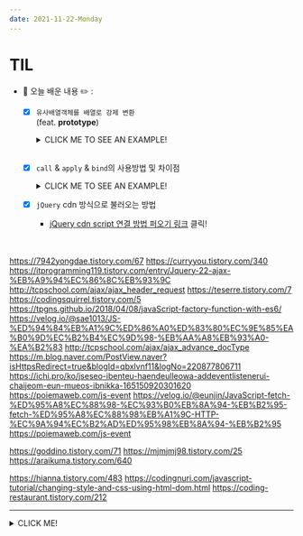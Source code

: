 ```yaml
---
date: 2021-11-22-Monday
---
```


# TIL
- 📝 오늘 배운 내용 ✏️ : 
  - [x] `유사배열객체를 배열로 강제 변환`             
  (feat. **prototype**)           
    <details>
      <summary>CLICK ME TO SEE AN EXAMPLE!</summary>

      ```html
        <body>
          <!-- layout -->

          <ul>
            <li>list_01</li>
            <li>list_02</li>
            <li>list_03</li>
            <li>list_04</li>
            <li>list_05</li>
          </ul>

        </body>
      ```       
      
      ```js
        var ul = document.querySelector('ul');  
        var list = ul.children;
        console.log(list);   
        // HTMLCollection(5) [li, li, li, li, li]
        // HTMLCollection -> forEach 사용 불가 
        // 해결 방법 -> 유사 배열을 배열로 만들어준다 
        
        var arr = Array.prototype.slice.apply(list);
        console.log(arr);   // [li, li, li, li, li]
        console.log(Array.isArray(arr));  // true

        // 이제 아래와 같이 배열 메서드 사용 가능!! 
        arr.forEach(function(element) {
          console.log(element);
        }); 
      ```

    </details>      

  <br />

  - [x] `call` & `apply` & `bind`의 사용방법 및 차이점      
    <details>
      <summary>CLICK ME TO SEE AN EXAMPLE!</summary>

      <img src="./images/call_apply_bind.png" width="700px" height="" style="padding-left: px;" />

    </details>      
  - [x] `jQuery` cdn 방식으로 불러오는 방법 
    - [jQuery cdn script 연결 방법 퍼오기 링크](https://code.jquery.com/) 클릭! 

  <br />
  <br />





https://7942yongdae.tistory.com/67
https://curryyou.tistory.com/340
https://itprogramming119.tistory.com/entry/Jquery-22-ajax-%EB%A9%94%EC%86%8C%EB%93%9C
http://tcpschool.com/ajax/ajax_header_request
https://teserre.tistory.com/7
https://codingsquirrel.tistory.com/5
https://tpgns.github.io/2018/04/08/javaScript-factory-function-with-es6/
https://velog.io/@sae1013/JS-%ED%94%84%EB%A1%9C%ED%86%A0%ED%83%80%EC%9E%85%EA%B0%9D%EC%B2%B4%EC%9D%98-%EB%AA%A8%EB%93%A0-%EA%B2%83
http://tcpschool.com/ajax/ajax_advance_docType
https://m.blog.naver.com/PostView.naver?isHttpsRedirect=true&blogId=qbxlvnf11&logNo=220877806711
https://ichi.pro/ko/jseseo-ibenteu-haendeulleowa-addeventlistenerui-chaijeom-eun-mueos-ibnikka-165150920301620
https://poiemaweb.com/js-event
https://velog.io/@eunjin/JavaScript-fetch-%ED%95%A8%EC%88%98-%EC%93%B0%EB%8A%94-%EB%B2%95-fetch-%ED%95%A8%EC%88%98%EB%A1%9C-HTTP-%EC%9A%94%EC%B2%AD%ED%95%98%EB%8A%94-%EB%B2%95
https://poiemaweb.com/js-event


https://goddino.tistory.com/71
https://mjmjmj98.tistory.com/25
https://araikuma.tistory.com/640


https://hianna.tistory.com/483
https://codingnuri.com/javascript-tutorial/changing-style-and-css-using-html-dom.html
https://coding-restaurant.tistory.com/212







---
<details>
<summary>CLICK ME!</summary>  

- cf.  
  - ✨ Only 선생님's 강의 ✨
  - https://www.zerocho.com/category/JavaScript/post/5af6f9e707d77a001bb579d2
  - [유사배열객체를 배열로 바꾸는 방법](https://wookkk.tistory.com/entry/%EC%9E%90%EB%B0%94%EC%8A%A4%ED%81%AC%EB%A6%BD%ED%8A%B8-%EC%9C%A0%EC%82%AC-%EB%B0%B0%EC%97%B4%EC%9D%84-%EB%B0%B0%EC%97%B4%EB%A1%9C-%EB%B0%94%EA%BE%B8%EA%B8%B0)
  - https://beomy.tistory.com/4
  - https://aljjabaegi.tistory.com/524
  - https://velog.io/@canonmj/%ED%95%A8%EC%88%98%EC%99%80-%EB%A9%94%EC%84%9C%EB%93%9C%EC%9D%98-%EC%B0%A8%EC%9D%B4%EB%8A%94-object-%EC%8B%AC%ED%99%94%EC%9D%B4%ED%95%B4
  - https://beomy.tistory.com/4
  - [jQuery - eq() 메서드](https://webzz.tistory.com/90)      
  - [jQuery - append() 메서드](https://www.codingfactory.net/10170)      

</detials>   

